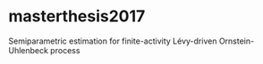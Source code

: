 # masterthesis2017
Semiparametric estimation for finite-activity Lévy-driven Ornstein-Uhlenbeck process
